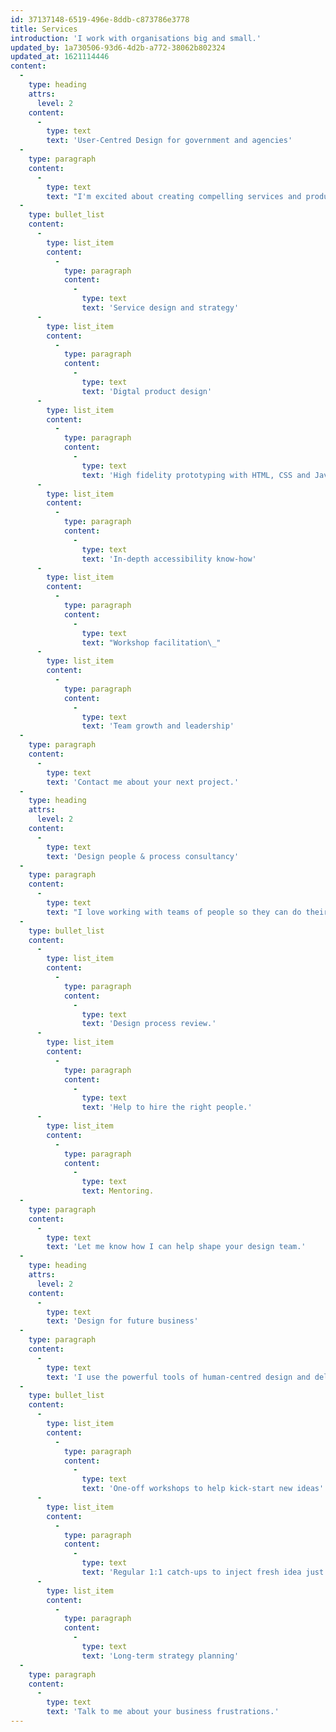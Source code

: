 ```yaml
---
id: 37137148-6519-496e-8ddb-c873786e3778
title: Services
introduction: 'I work with organisations big and small.'
updated_by: 1a730506-93d6-4d2b-a772-38062b802324
updated_at: 1621114446
content:
  -
    type: heading
    attrs:
      level: 2
    content:
      -
        type: text
        text: 'User-Centred Design for government and agencies'
  -
    type: paragraph
    content:
      -
        type: text
        text: "I'm excited about creating compelling services and products.\_"
  -
    type: bullet_list
    content:
      -
        type: list_item
        content:
          -
            type: paragraph
            content:
              -
                type: text
                text: 'Service design and strategy'
      -
        type: list_item
        content:
          -
            type: paragraph
            content:
              -
                type: text
                text: 'Digtal product design'
      -
        type: list_item
        content:
          -
            type: paragraph
            content:
              -
                type: text
                text: 'High fidelity prototyping with HTML, CSS and Javascript'
      -
        type: list_item
        content:
          -
            type: paragraph
            content:
              -
                type: text
                text: 'In-depth accessibility know-how'
      -
        type: list_item
        content:
          -
            type: paragraph
            content:
              -
                type: text
                text: "Workshop facilitation\_"
      -
        type: list_item
        content:
          -
            type: paragraph
            content:
              -
                type: text
                text: 'Team growth and leadership'
  -
    type: paragraph
    content:
      -
        type: text
        text: 'Contact me about your next project.'
  -
    type: heading
    attrs:
      level: 2
    content:
      -
        type: text
        text: 'Design people & process consultancy'
  -
    type: paragraph
    content:
      -
        type: text
        text: "I love working with teams of people so they can do their best work.\_"
  -
    type: bullet_list
    content:
      -
        type: list_item
        content:
          -
            type: paragraph
            content:
              -
                type: text
                text: 'Design process review.'
      -
        type: list_item
        content:
          -
            type: paragraph
            content:
              -
                type: text
                text: 'Help to hire the right people.'
      -
        type: list_item
        content:
          -
            type: paragraph
            content:
              -
                type: text
                text: Mentoring.
  -
    type: paragraph
    content:
      -
        type: text
        text: 'Let me know how I can help shape your design team.'
  -
    type: heading
    attrs:
      level: 2
    content:
      -
        type: text
        text: 'Design for future business'
  -
    type: paragraph
    content:
      -
        type: text
        text: 'I use the powerful tools of human-centred design and deliberate creativity to help you uncover the hidden potential in your business.'
  -
    type: bullet_list
    content:
      -
        type: list_item
        content:
          -
            type: paragraph
            content:
              -
                type: text
                text: 'One-off workshops to help kick-start new ideas'
      -
        type: list_item
        content:
          -
            type: paragraph
            content:
              -
                type: text
                text: 'Regular 1:1 catch-ups to inject fresh idea just as you need them'
      -
        type: list_item
        content:
          -
            type: paragraph
            content:
              -
                type: text
                text: 'Long-term strategy planning'
  -
    type: paragraph
    content:
      -
        type: text
        text: 'Talk to me about your business frustrations.'
---
```

